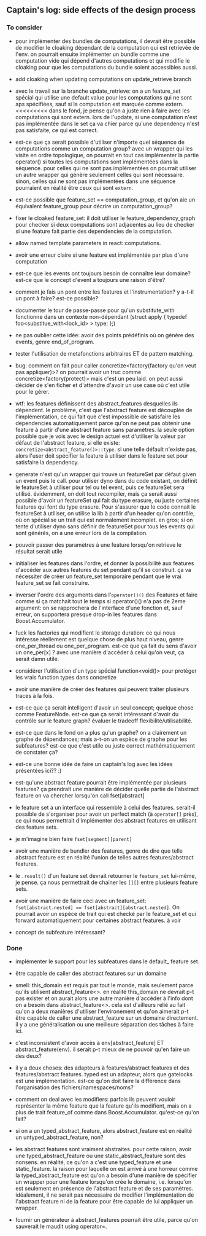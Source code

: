 ## Captain's log: side effects of the design process

### To consider
* pour implémenter des bundles de computations, il devrait être possible de modifier le cloaking dépendant de la computation qui est retrievée de l'env. on pourrait ensuite implémenter un bundle comme une computation vide qui dépend d'autres computations et qui modifie le cloaking pour que les computations du bundle soient accessibles aussi.
* add cloaking when updating computations on update_retrieve branch
* avec le travail sur la branche update_retrieve: on a un feature_set spécial qui utilise une default value pour les computations qui ne sont aps spécifiées, sauf si la computation est marquée comme extern. <<<<<<<<<  dans le fond, je pense qu'on a juste rien à faire avec les computations qui sont extern. lors de l'update, si une computation n'est pas implémentée dans le set ça va chier parce qu'une dependency n'est pas satisfaite, ce qui est correct.

* est-ce que ça serait possible d'utiliser n'importe quel séquence de computations comme un computation group? avec un wrapper qui les visite en ordre topologique, on pourrait en tout cas implémenter la partie operator() si toutes les computations sont implémentées dans la séquence. pour celles qui ne sont pas implémentées on pourrait utiliser un autre wrapper qui génère seulement celles qui sont nécessaire. sinon, celles qui ne sont pas implémentées dans une séquence pourraient en réalité être ceux qui sont `extern`.
* est-ce possible que feature_set == computation_group, et qu'on aie un équivalent feature_group pour décrire un computation_group?
* fixer le cloaked feature_set: il doit utiliser le feature_dependency_graph pour checker si deux computations sont adjacentes au lieu de checker si une feature fait partie des dependencies de la computation.
* allow named template parameters in react::computations.
* avoir une erreur claire si une feature est implémentée par plus d'une computation
* est-ce que les events ont toujours besoin de connaître leur domaine? est-ce que le concept d'event a toujours une raison d'être?
* comment je fais un pont entre les features et l'instrumentation? y a-t-il un pont à faire? est-ce possible?
* documenter le tour de passe-passe pour qu'un substitute_with fonctionne dans un contexte non-dépendant (struct apply { typedef foo<substitue_with<lock_id> > type; };)
* ne pas oublier cette idée: avoir des points prédéfinis où on génère des events, genre end_of_program.
* tester l'utilisation de metafonctions arbitraires ET de pattern matching.
* bug: comment on fait pour caller concretize<factory(factory qu'on veut pas appliquer)>? on pourrait avoir un truc comme concretize<factory(protect<x>)> mais c'est un peu laid. on peut aussi décider de s'en ficher et d'attendre d'avoir un use case où c'est utile pour le gérer.
* wtf: les features définissent des abstract_features desquelles ils dépendent. le problème, c'est que l'abstract feature est découplée de l'implémentation, ce qui fait que c'est impossible de satisfaire les dependencies automatiquement parce qu'on ne peut pas obtenir une feature à partir d'une abstract feature sans paramètres. la seule option possible que je vois avec le design actuel est d'utiliser la valeur par défaut de l'abstract feature, si elle existe: `concretize<abstract_feature()>::type`. si une telle défault n'existe pas, alors l'user doit spécifier la feature à utiliser dans le feature set pour satisfaire la dependency.
* generate n'est qu'un wrapper qui trouve un featureSet par défaut given un event puis le call. pour utiliser dyno dans du code existant, on définit le featureSet à utiliser pour tel ou tel event, puis ce featureSet sera utilisé. évidemment, on doit tout recompiler, mais ça serait aussi possible d'avoir un featureSet qui fait du type erasure, ou juste certaines features qui font du type erasure. Pour s'assurer que le code connait le featureSet à utiliser, on utilise la lib à partir d'un header qu'on contrôle, où on spécialise un trait qui est normalement incomplet. en gros; si on tente d'utiliser dyno sans définir de featureSet pour tous les events qui sont générés, on a une erreur lors de la compilation.
* pouvoir passer des paramètres à une feature lorsqu'on retrieve le résultat serait utile
* initialiser les features dans l'ordre, et donner la possibilité aux features d'accéder aux autres features du set pendant qu'il se construit. ça va nécessiter de créer un feature_set temporaire pendant que le vrai feature_set se fait construire.
* inverser l'ordre des arguments dans l'`operator()()` des Features et faire comme si ça matchait tout le temps si operator()() n'a pas de 2eme argument: on se rapprochera de l'interface d'une fonction et, sauf erreur, on supportera presque drop-in les features dans Boost.Accumulator.
* fuck les factories qui modifient le storage duration: ce qui nous intéresse réellement est quelque chose de plus haut niveau, genre one_per_thread ou one_per_program. est-ce que ça fait du sens d'avoir un one_per[x] ? avec une manière d'accéder à celui qu'on veut, ça serait damn utile.
* considérer l'utilisation d'un type spécial function<void()> pour protéger les vrais function types dans concretize
* avoir une manière de créer des features qui peuvent traiter plusieurs traces à la fois.
* est-ce que ça serait intelligent d'avoir un seul concept; quelque chose comme FeatureNode. est-ce que ça serait intéressant d'avoir du contrôle sur le feature graph? évaluer le tradeoff flexibilité/utilisabilité.
* est-ce que dans le fond on a plus qu'un graphe? on a clairement un graphe de dépendances; mais a-t-on un espèce de graphe pour les subfeatures? est-ce que c'est utile ou juste correct mathématiquement de constater ça?
* est-ce une bonne idée de faire un captain's log avec les idées présentées ici?? :)

* est-qu'une abstract feature pourrait être implémentée par plusieurs features? ça prendrait une manière de décider quelle partie de l'abstract feature on va chercher lorsqu'on call fset[abstract]
* le feature set a un interface qui ressemble à celui des features. serait-il possible de s'organiser pour avoir un perfect match (à `operator[]` près), ce qui nous permettrait d'implémenter des abstract features en utilisant des feature sets.
* je m'imagine bien faire `fset[segment][parent]`
* avoir une manière de bundler des features, genre de dire que telle abstract feature est en réalité l'union de telles autres features/abstract features.
* le `.result()` d'un feature set devrait retourner le `feature_set` lui-même, je pense. ça nous permettrait de chainer les `[][]` entre plusieurs feature sets.
* avoir une manière de faire ceci avec un feature_set: `fset[abstract.nested] == fset[abstract][abstract.nested]`. On pourrait avoir un espèce de trait qui est checké par le feature_set et qui forward automatiquement pour certaines abstract features. à voir
* concept de subfeature intéressant?

### Done
* implémenter le support pour les subfeatures dans le default_ feature set.
* être capable de caller des abstract features sur un domaine
* smell: this_domain est requis par tout le monde, mais seulement parce qu'ils utilisent abstract_feature<>. en réalité this_domain ne devrait p-t pas exister et on aurait alors une autre manière d'accéder à l'info dont on a besoin dans abstract_feature<>. cela est d'ailleurs relié au fait qu'on a deux manières d'utiliser l'environement et qu'on aimerait p-t être capable de caller une abstract_feature sur un domaine directement. il y a une généralisation ou une meilleure séparation des tâches à faire ici.
* c'est inconsistent d'avoir accès à env[abstract_feature] ET abstract_feature(env). il serait p-t mieux de ne pouvoir qu'en faire un des deux?

* il y a deux choses: des adapteurs à features/abstract features et des features/abstract features. typed est un adapteur, alors que gatelocks est une implémentation. est-ce qu'on doit faire la différence dans l'organisation des fichiers/namespaces/noms?
* comment on deal avec les modifiers: parfois ils peuvent vouloir représenter la même feature que la feature qu'ils modifient, mais on a plus de trait feature_of comme dans Boost.Accumulator. qu'est-ce qu'on fait?
* si on a un typed_abstract_feature, alors abstract_feature est en réalité un untyped_abstract_feature, non?
* les abstract features sont vraiment abstraites. pour cette raison, avoir une typed_abstract_feature ou une static_abstract_feature sont des nonsens. en réalité, ce qu'on a c'est une typed_feature et une static_feature. la raison pour laquelle on est arrivé à une horreur comme la typed_abstract_feature est qu'on a besoin d'une manière de spécifier un wrapper pour une feature lorsqu'on crée le domaine, i.e. lorsqu'on est seulement en présence de l'abstract feature et de ses paramètres. idéalement, il ne serait pas nécessaire de modifier l'implémentation de l'abstract feature ni de la feature pour être capable de lui appliquer un wrapper.

* fournir un générateur à abstract_features pourrait être utile, parce qu'on sauverait le maudit using operator=.
